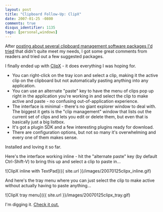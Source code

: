 ```yaml
---
layout: post
title: "Clipboard Follow-Up: ClipX"
date: 2007-01-25 -0800
comments: true
disqus_identifier: 1135
tags: [personal,windows]
---
```

After [posting about several clipboard management software packages I'd
tried](/archive/2007/01/24/clipboard-manager-software.aspx) that didn't
quite meet my needs, I got some great comments from readers and tried
out a few suggested packages.

 I finally ended up with [ClipX](http://bluemars.org/clipx/) - it does
everything I was hoping for.
-   You can right-click on the tray icon and select a clip, making it
    the active clip on the clipboard but not automatically pasting
    anything into any application.
-   You can use an alternate "paste" key to have the menu of clips pop
    up right in the application you're working in and select the clip to
    make active and paste - no confusing out-of-application experience.
-   The interface is minimal - there's no giant explorer window to deal
    with. The biggest it gets is the "clip management" window that lists
    out the current set of clips and lets you edit or delete them, but
    even that is basically just a big listbox.
-   It's got a plugin SDK and a few interesting plugins ready for
    download.
-   There are configuration options, but not so many it's overwhelming
    and every one of them makes sense.


 Installed and loving it so far.

 Here's the interface working inline - hit the "alternate paste" key (by
default Ctrl-Shift-V) to bring this up and select a clip to paste in...

 ![ClipX inline with
TextPad]({{ site.url }}/images/20070125clipx_inline.gif)

 And here's the tray menu where you can just select the clip to make
active without actually having to paste anything...

 ![ClipX tray
menu]({{ site.url }}/images/20070125clipx_tray.gif)

 I'm digging it. [Check it out.](http://bluemars.org/clipx/)
